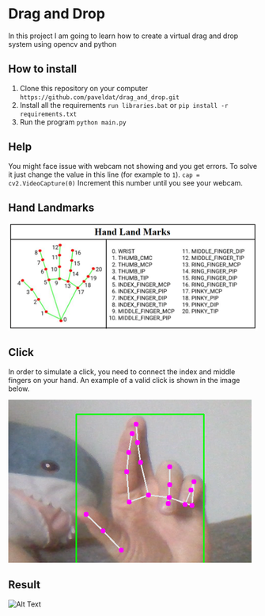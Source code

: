 # Drag and Drop
In this project I am going to learn how to create a virtual drag and drop system using opencv and python

## How to install
1. Clone this repository on your computer
`https://github.com/paveldat/drag_and_drop.git`
2. Install all the requirements
`run libraries.bat` or
`pip install -r requirements.txt`
3. Run the program
`python main.py`

## Help
You might face issue with webcam not showing and you get errors.
To solve it just change the value in this line (for example to `1`).
`cap = cv2.VideoCapture(0)`
Increment this number until you see your webcam.

## Hand Landmarks
<img src="https://github.com/paveldat/gesture_volume_control_v2/blob/main/img/HandLandmarks.png">

## Click
In order to simulate a click, you need to connect the index and middle fingers on your hand. An example of a valid click is shown in the image below.

<img src="https://github.com/paveldat/drag_and_drop/blob/main/img/click.png">

## Result
![Alt Text](https://github.com/paveldat/drag_and_drop/blob/main/img/result.gif)